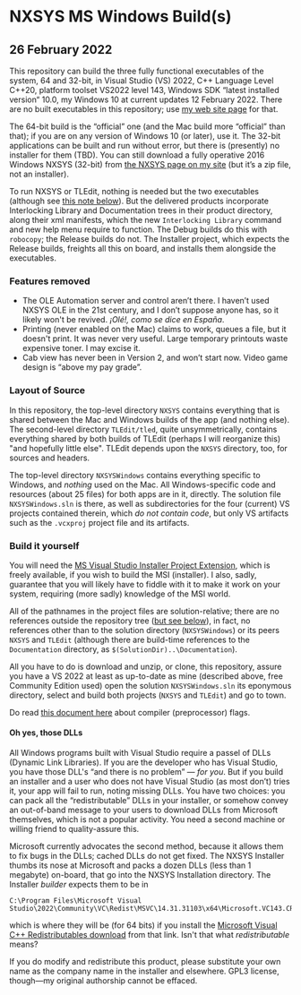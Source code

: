 # NXSYS MS Windows Build(s)
## 26 February 2022

This repository can build the three fully functional executables of the system, 64 and 32-bit, in Visual Studio (VS) 2022, C++ Language Level C++20, platform toolset VS2022 level 143, Windows SDK “latest installed version“ 10.0, my Windows 10 at current updates 12 February 2022.  There are no built executables in this repository; use [my web site page](https://BernardGreenberg.com/Subway) for that.

The 64-bit build is the “official” one (and the Mac build more “official” than that); if you are on any version of Windows 10 (or later), use it.  The 32-bit applications can be built and run without error, but there is (presently) no installer for them (TBD). You can still download a fully operative 2016 Windows NXSYS (32-bit) from [the NXSYS page on my site](https://BernardGreenberg.com/Subway) (but it’s  a zip file, not an installer).

To run NXSYS or TLEdit, nothing is needed but the two executables (although see [this note below](#dlls)). But the delivered products incorporate Interlocking Library and Documentation trees in their product directory, along their xml manifests, which the new `Interlocking Library` command and new help menu require to function.  The Debug builds do this with `robocopy`; the Release builds do not.  The Installer project, which expects the Release builds, freights all this on board, and installs them alongside the executables.

### Features removed

- The OLE Automation server and control aren’t there.  I haven’t used NXSYS OLE in the 21st century, and I don’t suppose anyone has, so it likely won't be revived.  *¡Olé!, como se dice en España*.
- Printing (never enabled on the Mac) claims to work, queues a file, but it doesn't print.  It was never very useful.  Large temporary printouts waste expensive toner. I may excise it.
- Cab view has never been in Version 2, and won’t start now.  Video game design is “above my pay grade”.

### Layout of Source

In this repository, the top-level directory `NXSYS` contains everything that is shared between the Mac and Windows builds of the app (and nothing else).  The second-level directory `TLEdit/tled`, quite unsymmetrically, contains everything shared by both builds of TLEdit (perhaps I will reorganize this) "and hopefully little else".  TLEdit depends upon the `NXSYS` directory, too, for sources and headers.

The top-level directory `NXSYSWindows` contains everything specific to Windows, and *nothing* used on the Mac.  All Windows-specific code and resources (about 25 files) for both apps are in it, directly.  The solution file `NXSYSWindows.sln` is there, as well as subdirectories for the four (current) VS projects contained therein, which *do not contain code*, but only VS artifacts such as the `.vcxproj` project file and its artifacts.


### Build it yourself

You will need the [MS Visual Studio Installer Project Extension](https://marketplace.visualstudio.com/items?itemName=VisualStudioClient.MicrosoftVisualStudio2022InstallerProjects), which is freely available, if you wish to build the MSI (installer). I also, sadly, guarantee that you will likely have to fiddle with it to make it work on your system, requiring (more sadly) knowledge of the MSI world.

All of the pathnames in the project files are solution-relative; there are no references outside the repository tree ([but see below](#dlls)), in fact, no references other than to the solution directory (`NXSYSWindows`) or its peers `NXSYS` and `TLEdit` (although there are build-time references to the `Documentation` directory, as `$(SolutionDir)..\Documentation`).

All you have to do is download and unzip, or clone, this repository, assure you have a VS 2022 at least as up-to-date as mine (described above, free Community Edition used) open the solution `NXSYSWindows.sln` its eponymous directory, select and build both projects (`NXSYS` and `TLEdit`) and go to town. 

Do read [this document here](https://github.com/BernardGreenberg/NXSYS/blob/master/NXSYSWindows/CompilerFlags.md) about compiler (preprocessor) flags.

#### Oh yes, those DLLs
<a id="dlls"></a>

All Windows programs built with Visual Studio require a passel of DLLs (Dynamic Link Libraries).  If you are the developer who has Visual Studio, you have those DLL's “and there is no problem” — *for you*. But if you build an installer and a user who does not have Visual Studio (as most don’t) tries it, your app will fail to run, noting missing DLLs.  You have two choices: you can pack all the “redistributable” DLLs in your installer, or somehow convey an out-of-band message to your users to download DLLs from Microsoft themselves, which is not a popular activity. You need a second machine or willing friend to quality-assure this.

Microsoft currently advocates the second method, because it allows them to fix bugs in the DLLs; cached DLLs do not get fixed.  The NXSYS Installer thumbs its nose at Microsoft and packs a dozen DLLs (less than 1 megabyte) on-board, that go into the NXSYS Installation directory. The Installer *builder* expects them to be in
~~~
C:\Program Files\Microsoft Visual Studio\2022\Community\VC\Redist\MSVC\14.31.31103\x64\Microsoft.VC143.CRT\*.dll
~~~
which is where they will be (for 64 bits) if you install the [Microsoft Visual C++ Redistributables download](https://docs.microsoft.com/en-us/cpp/windows/latest-supported-vc-redist?view=msvc-170) from that link. Isn't that what *redistributable* means?

If you do modify and redistribute this product, please substitute your own name as the company name in the installer and elsewhere.  GPL3 license, though—my original authorship cannot be effaced.

